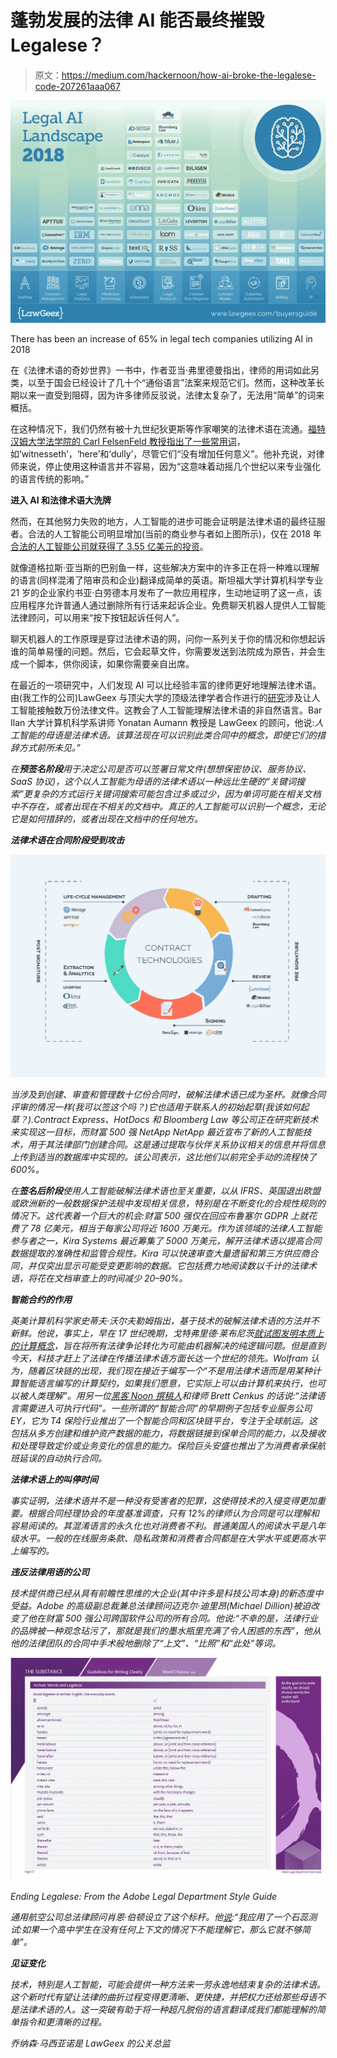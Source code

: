# 蓬勃发展的法律 AI 能否最终摧毁 Legalese？

> 原文：<https://medium.com/hackernoon/how-ai-broke-the-legalese-code-207261aaa067>

![](img/bb55ae1c6e6b892b0d37ed7f2f8de948.png)

There has been an increase of 65% in legal tech companies utilizing AI in 2018

在《法律术语的奇妙世界》一书中，作者亚当·弗里德曼指出，律师的用词如此另类，以至于国会已经设计了几十个“通俗语言”法案来规范它们。然而，这种改革长期以来一直受到阻碍，因为许多律师反驳说，法律太复杂了，无法用“简单”的词来概括。

在这种情况下，我们仍然有被十九世纪狄更斯等作家嘲笑的法律术语在流通。[福特汉姆大学法学院的 Carl FelsenFeld 教授指出了一些常用词](https://ir.lawnet.fordham.edu/cgi/viewcontent.cgi?article=1475&context=faculty_scholarship)，如‘witnesseth’，‘here’和‘dully’，尽管它们“没有增加任何意义”。他补充说，对律师来说，停止使用这种语言并不容易，因为“这意味着动摇几个世纪以来专业强化的语言传统的影响。”

**进入 AI 和法律术语大洗牌**

然而，在其他努力失败的地方，人工智能的进步可能会证明是法律术语的最终征服者。合法的人工智能公司明显增加(当前的商业参与者如上图所示)，仅在 2018 年[合法的人工智能公司就获得了 3.55 亿美元的投资](https://blog.lawgeex.com/contracts-center-stage-as-legaltech-funding-on-course-to-top-1billion/)。

就像道格拉斯·亚当斯的巴别鱼一样，这些解决方案中的许多正在将一种难以理解的语言(同样混淆了陪审员和企业)翻译成简单的英语。斯坦福大学计算机科学专业 21 岁的企业家约书亚·白劳德本月发布了一款应用程序，生动地证明了这一点，该应用程序允许普通人通过删除所有行话来起诉企业。免费聊天机器人提供人工智能法律顾问，可以用来“按下按钮起诉任何人”。

聊天机器人的工作原理是穿过法律术语的网，问你一系列关于你的情况和你想起诉谁的简单易懂的问题。然后，它会起草文件，你需要发送到法院成为原告，并会生成一个脚本，供你阅读，如果你需要亲自出席。

在最近的一项研究中，人们发现 AI 可以比经验丰富的律师更好地理解法律术语。由(我工作的公司)LawGeex 与顶尖大学的顶级法律学者合作进行的[研究](https://www.lawgeex.com/AIvsLawyer/)涉及让人工智能接触数万份法律文件。这教会了人工智能理解法律术语的非自然语言。Bar Ilan 大学计算机科学系讲师 Yonatan Aumann 教授是 LawGeex 的顾问，他说:*人工智能的母语是法律术语。该算法现在可以识别此类合同中的概念，即使它们的措辞方式前所未见。”*

*在**预签名阶段**用于决定公司是否可以签署日常文件(想想保密协议、服务协议、SaaS 协议)，这个以人工智能为母语的法律术语以一种远比生硬的“关键词搜索”更复杂的方式运行关键词搜索可能包含过多或过少，因为单词可能在相关文档中不存在，或者出现在不相关的文档中。真正的人工智能可以识别一个概念，无论它是如何措辞的，或者出现在文档中的任何地方。*

***法律术语在合同阶段受到攻击***

*![](img/2267ddeec960ee523d8dd05fa03bb4f0.png)*

*当涉及到创建、审查和管理数十亿份合同时，破解法律术语已成为圣杯。就像合同评审的情况一样(我可以签这个吗？)它也适用于联系人的初始起草(我该如何起草？).Contract Express、HotDocs 和 Bloomberg Law 等公司正在研究新技术来实现这一目标，而财富 500 强 NetApp NetApp 最近宣布了新的人工智能技术，用于其法律部门创建合同。这是通过提取与伙伴关系协议相关的信息并将信息上传到适当的数据库中实现的。该公司表示，这比他们以前完全手动的流程快了 600%。*

*在**签名后阶段**使用人工智能破解法律术语也至关重要，以从 IFRS、英国退出欧盟或欧洲新的一般数据保护法规中发现相关信息，特别是在不断变化的合规性规则的情况下。这代表着一个巨大的机会:财富 500 强仅在回应布鲁塞尔 GDPR 上就花费了 78 亿美元，相当于每家公司将近 1600 万美元。作为该领域的法律人工智能参与者之一，Kira Systems 最近筹集了 5000 万美元，解开法律术语以提高合同数据提取的准确性和监管合规性。Kira 可以快速审查大量遗留和第三方供应商合同，并仅突出显示可能受变更影响的数据。它包括费力地阅读数以千计的法律术语，将花在文档审查上的时间减少 20–90%。*

***智能合约的作用***

*英美计算机科学家史蒂夫·沃尔夫勒姆指出，基于技术的破解法律术语的方法并不新鲜。他说，事实上，早在 17 世纪晚期，戈特弗里德·莱布尼茨[就试图发明本质上的计算概念](https://www.businessinsider.com/how-smart-contracts-can-work-2018-10)，旨在将所有法律争论转化为可能由机器解决的纯逻辑问题。但是直到今天，科技才赶上了法律在传播法律术语方面长达一个世纪的领先。Wolfram 认为，随着区块链的出现，我们现在接近于编写一个“不是用法律术语而是用某种计算智能语言编写的计算契约，如果我们愿意，它实际上可以由计算机来执行，也可以被人类理解”。用另一位[黑客 Noon 撰稿人](https://hackernoon.com/even-the-best-smart-contracts-wont-put-lawyers-out-of-work-anytime-soon-a224736e0235)和律师 Brett Cenkus 的话说:“法律语言需要进入可执行代码”。一些所谓的“智能合同”的早期例子包括专业服务公司 EY，它为 T4 保险行业推出了一个智能合同和区块链平台，专注于全球航运。这包括从多方创建和维护资产数据的能力，将数据链接到保单合同的能力，以及接收和处理导致定价或业务变化的信息的能力。保险巨头安盛也推出了为消费者承保航班延误的自动执行合同。*

***法律术语上的叫停时间***

*事实证明，法律术语并不是一种没有受害者的犯罪，这使得技术的入侵变得更加重要。根据合同经理协会的年度基准调查，只有 12%的律师认为合同是可以理解和容易阅读的。其混淆语言的永久化也对消费者不利。普通美国人的阅读水平是八年级水平。一般的在线服务条款、隐私政策和消费者合同都是在大学水平或更高水平上编写的。*

***违反法律用语的公司***

*技术提供商已经从具有前瞻性思维的大企业(其中许多是科技公司本身)的新态度中受益。Adobe 的高级副总裁兼总法律顾问迈克尔·迪里昂(Michael Dillion)被迫改变了他在财富 500 强公司跨国软件公司的所有合同。他说:“不幸的是，法律行业的品牌被一种观念玷污了，那就是我们的墨水瓶里充满了令人困惑的东西”，他从他的法律团队的合同中手术般地删除了“上文”、“比照”和“此处”等词。*

*![](img/8c6b53a77fff6d228867586b315ea0a1.png)*

*Ending Legalese: From the Adobe Legal Department Style Guide*

*通用航空公司总法律顾问肖恩·伯顿设立了这个标杆。他[说](https://www.ge.com/reports/keep-simple-plain-english-helping-ge-keep-business-humming/):“我应用了一个石蕊测试:如果一个高中学生在没有任何上下文的情况下不能理解它，那么它就不够简单”。*

***见证变化***

*技术，特别是人工智能，可能会提供一种方法来一劳永逸地结束复杂的法律术语。这个新时代有望让法律的曲折过程变得更清晰、更快捷，并把权力还给那些母语不是法律术语的人。这一突破有助于将一种超凡脱俗的语言翻译成我们都能理解的简单指令和更清晰的过程。*

*乔纳森·马西亚诺是 LawGeex 的公关总监*